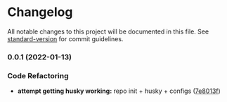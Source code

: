 # Changelog

All notable changes to this project will be documented in this file. See [standard-version](https://github.com/conventional-changelog/standard-version) for commit guidelines.

### 0.0.1 (2022-01-13)


### Code Refactoring

* **attempt getting husky working:** repo init + husky + configs ([7e8013f](https://github.com/org-or-user/ts-package-template/commit/7e8013ff8770bd1cf03c93c02ff94c5e949e7da7))
